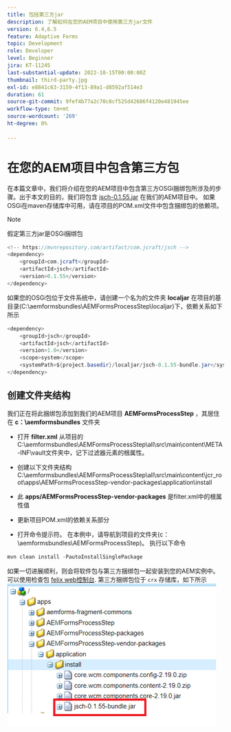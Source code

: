 ```yaml
---
title: 包括第三方jar
description: 了解如何在您的AEM项目中使用第三方jar文件
version: 6.4,6.5
feature: Adaptive Forms
topic: Development
role: Developer
level: Beginner
jira: KT-11245
last-substantial-update: 2022-10-15T00:00:00Z
thumbnail: third-party.jpg
exl-id: e8841c63-3159-4f13-89a1-d8592af514e3
duration: 61
source-git-commit: 9fef4b77a2c70c8cf525d42686f4120e481945ee
workflow-type: tm+mt
source-wordcount: '269'
ht-degree: 0%

---
```


# 在您的AEM项目中包含第三方包

在本篇文章中，我们将介绍在您的AEM项目中包含第三方OSGi捆绑包所涉及的步骤。出于本文的目的，我们将包含 [jsch-0.1.55.jar](https://repo1.maven.org/maven2/com/jcraft/jsch/0.1.55/jsch-0.1.55.jar) 在我们的AEM项目中。  如果OSGi在maven存储库中可用，请在项目的POM.xml文件中包含捆绑包的依赖项。

>[!NOTE]
> 假定第三方jar是OSGi捆绑包

```java
<!-- https://mvnrepository.com/artifact/com.jcraft/jsch -->
<dependency>
    <groupId>com.jcraft</groupId>
    <artifactId>jsch</artifactId>
    <version>0.1.55</version>
</dependency>
```

如果您的OSGi包位于文件系统中，请创建一个名为的文件夹 **localjar** 在项目的基目录(C:\aemformsbundles\AEMFormsProcessStep\localjar)下，依赖关系如下所示

```java
<dependency>
    <groupId>jsch</groupId>
    <artifactId>jsch</artifactId>
    <version>1.0</version>
    <scope>system</scope>
    <systemPath>${project.basedir}/localjar/jsch-0.1.55-bundle.jar</systemPath>
</dependency>
```

## 创建文件夹结构

我们正在将此捆绑包添加到我们的AEM项目 **AEMFormsProcessStep** ，其居住在 **c：\aemformsbundles** 文件夹

* 打开 **filter.xml** 从项目的C:\aemformsbundles\AEMFormsProcessStep\all\src\main\content\META-INF\vault文件夹中，记下过滤器元素的根属性。

* 创建以下文件夹结构C:\aemformsbundles\AEMFormsProcessStep\all\src\main\content\jcr_root\apps\AEMFormsProcessStep-vendor-packages\application\install
* 此 **apps/AEMFormsProcessStep-vendor-packages** 是filter.xml中的根属性值
* 更新项目POM.xml的依赖关系部分
* 打开命令提示符。 在本例中，请导航到项目的文件夹(c：\aemformsbundles\AEMFormsProcessStep)。 执行以下命令

```java
mvn clean install -PautoInstallSinglePackage
```

如果一切进展顺利，则会将软件包与第三方捆绑包一起安装到您的AEM实例中。 可以使用检查包 [felix web控制台](http://localhost:4502/system/console/bundles). 第三方捆绑包位于 `crx` 存储库，如下所示
![第三方](assets/custom-bundle1.png)
